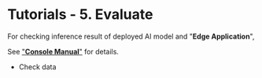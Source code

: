 # Tutorials - 5. Evaluate

For checking inference result of deployed AI model and "**Edge Application**",

See ["**Console Manual**"](https://developer.aitrios.sony-semicon.com/en/edge-ai-sensing/documents/console-user-manual/) for details.

- Check data
